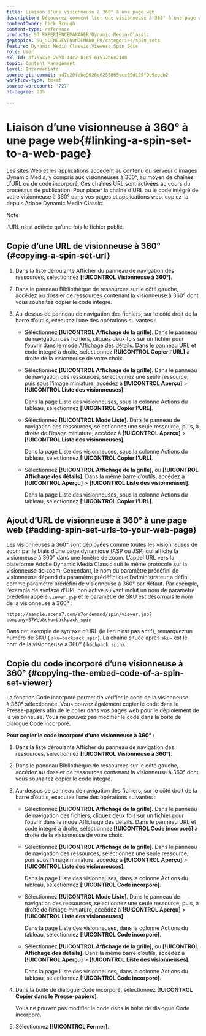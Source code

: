 ```yaml
---
title: Liaison d’une visionneuse à 360° à une page web
description: Découvrez comment lier une visionneuse à 360° à une page web dans Adobe Dynamic Media Classic.
contentOwner: Rick Brough
content-type: reference
products: SG_EXPERIENCEMANAGER/Dynamic-Media-Classic
geptopics: SG_SCENESEVENONDEMAND_PK/categories/spin_sets
feature: Dynamic Media Classic,Viewers,Spin Sets
role: User
exl-id: af75547e-20e8-44c2-b165-01532d6e21d0
topic: Content Management
level: Intermediate
source-git-commit: ad7e20fdbe9028c6255865cce95d109f9e9eeab2
workflow-type: tm+mt
source-wordcount: '727'
ht-degree: 23%

---
```


# Liaison d’une visionneuse à 360° à une page web{#linking-a-spin-set-to-a-web-page}

Les sites Web et les applications accèdent au contenu du serveur d’images Dynamic Media, y compris aux visionneuses à 360°, au moyen de chaînes d’URL ou de code incorporé. Ces chaînes URL sont activées au cours du processus de publication. Pour placer la chaîne d’URL ou le code intégré de votre visionneuse à 360° dans vos pages et applications web, copiez-la depuis Adobe Dynamic Media Classic.

>[!NOTE]
>
>l’URL n’est activée qu’une fois le fichier publié.

## Copie d’une URL de visionneuse à 360° {#copying-a-spin-set-url}

1. Dans la liste déroulante Afficher du panneau de navigation des ressources, sélectionnez **[!UICONTROL Visionneuse à 360°]**.
1. Dans le panneau Bibliothèque de ressources sur le côté gauche, accédez au dossier de ressources contenant la visionneuse à 360° dont vous souhaitez copier le code intégré.
1. Au-dessus de panneau de navigation des fichiers, sur le côté droit de la barre d’outils, exécutez l’une des opérations suivantes :

   * Sélectionnez **[!UICONTROL Affichage de la grille]**. Dans le panneau de navigation des fichiers, cliquez deux fois sur un fichier pour l’ouvrir dans le mode Affichage des détails. Dans le panneau URL et code intégré à droite, sélectionnez **[!UICONTROL Copier l’URL]** à droite de la visionneuse de votre choix.
   * Sélectionnez **[!UICONTROL Affichage de la grille]**. Dans le panneau de navigation des ressources, sélectionnez une seule ressource, puis sous l’image miniature, accédez à **[!UICONTROL Aperçu]** > **[!UICONTROL Liste des visionneuses]**.

     Dans la page Liste des visionneuses, sous la colonne Actions du tableau, sélectionnez **[!UICONTROL Copier l’URL]**.

   * Sélectionnez **[!UICONTROL Mode Liste]**. Dans le panneau de navigation des ressources, sélectionnez une seule ressource, puis, à droite de l’image miniature, accédez à **[!UICONTROL Aperçu]** > **[!UICONTROL Liste des visionneuses]**.

     Dans la page Liste des visionneuses, sous la colonne Actions du tableau, sélectionnez **[!UICONTROL Copier l’URL]**.

   * Sélectionnez **[!UICONTROL Affichage de la grille]**, **&#x200B;**&#x200B;ou **[!UICONTROL Affichage des détails]**. Dans la même barre d’outils, accédez à **[!UICONTROL Aperçu]** > **[!UICONTROL Liste des visionneuses]**.

     Dans la page Liste des visionneuses, sous la colonne Actions du tableau, sélectionnez **[!UICONTROL Copier l’URL]**.

## Ajout d’URL de visionneuse à 360° à une page web {#adding-spin-set-urls-to-your-web-page}

Les visionneuses à 360° sont déployées comme toutes les visionneuses de zoom par le biais d’une page dynamique (ASP ou JSP) qui affiche la visionneuse à 360° dans une fenêtre de zoom. L’appel URL vers la plateforme Adobe Dynamic Media Classic suit le même protocole sur la visionneuse de zoom. Cependant, le nom du paramètre prédéfini de visionneuse dépend du paramètre prédéfini que l’administrateur a défini comme paramètre prédéfini de visionneuse à 360° par défaut. Par exemple, l’exemple de syntaxe d’URL non active suivant inclut un nom de paramètre prédéfini appelé `viewer.jsp` et le paramètre de SKU est désormais le nom de la visionneuse à 360° :

```as3
https://sample.scene7.com/s7ondemand/spin/viewer.jsp?company=S7Web&sku=backpack_spin
```

Dans cet exemple de syntaxe d’URL (le lien n’est pas actif), remarquez un numéro de SKU ( `sku=backpack_spin`). La chaîne située après `sku=` est le nom de la visionneuse à 360° ( `backpack spin`).

## Copie du code incorporé d’une visionneuse à 360° {#copying-the-embed-code-of-a-spin-set-viewer}

La fonction Code incorporé permet de vérifier le code de la visionneuse à 360° sélectionnée. Vous pouvez également copier le code dans le Presse-papiers afin de le coller dans vos pages web pour le déploiement de la visionneuse. Vous ne pouvez pas modifier le code dans la boîte de dialogue Code incorporé.

**Pour copier le code incorporé d’une visionneuse à 360° :**

1. Dans la liste déroulante Afficher du panneau de navigation des ressources, sélectionnez **[!UICONTROL Visionneuse à 360°]**.
1. Dans le panneau Bibliothèque de ressources sur le côté gauche, accédez au dossier de ressources contenant la visionneuse à 360° dont vous souhaitez copier le code intégré.
1. Au-dessus de panneau de navigation des fichiers, sur le côté droit de la barre d’outils, exécutez l’une des opérations suivantes :

   * Sélectionnez **[!UICONTROL Affichage de la grille]**. Dans le panneau de navigation des fichiers, cliquez deux fois sur un fichier pour l’ouvrir dans le mode Affichage des détails. Dans le panneau URL et code intégré à droite, sélectionnez **[!UICONTROL Code incorporé]** à droite de la visionneuse de votre choix.
   * Sélectionnez **[!UICONTROL Affichage de la grille]**. Dans le panneau de navigation des ressources, sélectionnez une seule ressource, puis sous l’image miniature, accédez à **[!UICONTROL Aperçu]** > **[!UICONTROL Liste des visionneuses]**.

     Dans la page Liste des visionneuses, dans la colonne Actions du tableau, sélectionnez **[!UICONTROL Code incorporé]**.

   * Sélectionnez **[!UICONTROL Mode Liste]**. Dans le panneau de navigation des ressources, sélectionnez une seule ressource, puis, à droite de l’image miniature, accédez à **[!UICONTROL Aperçu]** > **[!UICONTROL Liste des visionneuses]**.

     Dans la page Liste des visionneuses, dans la colonne Actions du tableau, sélectionnez **[!UICONTROL Code incorporé]**.

   * Sélectionnez **[!UICONTROL Affichage de la grille]**, **&#x200B;**&#x200B;ou **[!UICONTROL Affichage des détails]**. Dans la même barre d’outils, accédez à **[!UICONTROL Aperçu]** > **[!UICONTROL Liste des visionneuses]**.

     Dans la page Liste des visionneuses, dans la colonne Actions du tableau, sélectionnez **[!UICONTROL Code incorporé]**.

1. Dans la boîte de dialogue Code incorporé, sélectionnez **[!UICONTROL Copier dans le Presse-papiers]**.

   Vous ne pouvez pas modifier le code dans la boîte de dialogue Code incorporé.

1. Sélectionnez **[!UICONTROL Fermer]**.
